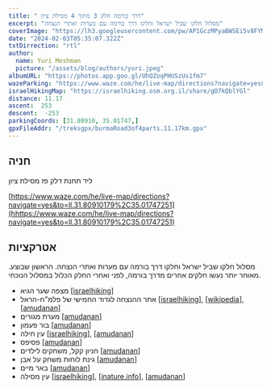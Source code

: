 ```yaml
---
title: " דרך בורמה חלק 3 מתוך 4 מסילת ציון"
excerpt: "מסלול חלקו שביל ישראל וחלקו דרך בורמה עם מערות ואתרי הנצחה"
coverImage: "https://lh3.googleusercontent.com/pw/AP1GczMPyaBWSEi5v8FYMOvLjOTssL_NPxG2Mf98O8bBCn6QYZRKqrOXD0yuju6UeEpzJ4cWYItO9QiNwYtltuxZSNWmfxVdDS1NgVAeaQO5FSUfod-MZwYK=w1300-h630"
date: "2024-02-03T05:35:07.322Z"
txtDirrection: "rtl"
author:
  name: Yuri Meshman
  picture: "/assets/blog/authors/yuri.jpeg"
albumURL: "https://photos.app.goo.gl/UhQZoqPHUSzUs1fm7"
wazeParking: "https://www.waze.com/he/live-map/directions?navigate=yes&to=ll.31.80910179%2C35.01747251"
israelHikingMap: "https://israelhiking.osm.org.il/share/gO7kQblYGl"
distance: 11.17 
ascent:  253
descent:  -253
parkingCoords: [31.80910, 35.01747,]
gpxFileAddr: "/treksgpx/burmaRoad3of4parts.11.17km.gpx"
---
```

## חניה
ליד תחנת דלק פז מסילת ציון

[https://www.waze.com/he/live-map/directions?navigate=yes&to=ll.31.80910179%2C35.01747251](hhttps://www.waze.com/he/live-map/directions?navigate=yes&to=ll.31.80910179%2C35.01747251)

## אטרקציות
מסלול חלקו שביל ישראל וחלקו דרך בורמה עם מערות ואתרי הנצחה.
הראשון שבוצע. מאוחר יותר נעשו חלקים אחרים מדרך בורמה, לפני ואחרי החלק הכלול במסלול הנוכחי. 

- מצפה שער הגיא \[[israelhiking](https://israelhiking.osm.org.il/poi/OSM/node_4178464554)\]
- אתר ההנצחה לגדוד החמישי של פלמ"ח-הראל \[[israelhiking](https://israelhiking.osm.org.il/poi/Wikidata/Q64849485)\], \[[wikipedia](https://he.wikipedia.org/wiki/%D7%90%D7%AA%D7%A8%20%D7%94%D7%94%D7%A0%D7%A6%D7%97%D7%94%20%D7%9C%D7%92%D7%93%D7%95%D7%93%20%D7%94%D7%97%D7%9E%D7%99%D7%A9%D7%99%20%D7%A9%D7%9C%20%D7%A4%D7%9C%D7%9E%22%D7%97-%D7%94%D7%A8%D7%90%D7%9C)\], \[[amudanan](https://amudanan.co.il/#!wiki=P713665)\]
- מערת מגורים \[[amudanan](https://amudanan.co.il/#!wiki=P377168)\]
- בור פעמון \[[amudanan](https://amudanan.co.il/#!wiki=P242985)\]
- עין חילה  \[[israelhiking](https://israelhiking.osm.org.il/poi/OSM/node_3286753092)\], \[[amudanan](https://amudanan.co.il/#!wiki=P580802)\]
- פסיפס \[[amudanan](https://amudanan.co.il/#!wiki=P870236)\]
- חניון קקל, משחקים לילדים \[[amudanan](https://amudanan.co.il/#!wiki=P417514)\]
- גינת לוחות משחק על אבן \[[amudanan](https://amudanan.co.il/#!wiki=P818014)\]
- באר מיים \[[amudanan](https://amudanan.co.il/#!wiki=P581358)\]
- עין מסילה \[[israelhiking](https://israelhiking.osm.org.il/poi/OSM/node_4250187309)\],
\[[inature.info](https://inature.info/wiki/%D7%A2%D7%99%D7%9F%20%D7%9E%D7%A1%D7%99%D7%9C%D7%94)\], \[[amudanan](https://amudanan.co.il/#!wiki=P615277)\]

